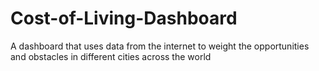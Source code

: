 # Cost-of-Living-Dashboard
A dashboard that uses data from the internet to weight the opportunities and obstacles in different cities across the world
